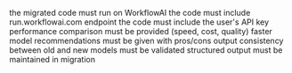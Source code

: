 the migrated code must run on WorkflowAI
the code must include run.workflowai.com endpoint
the code must include the user's API key
performance comparison must be provided (speed, cost, quality)
faster model recommendations must be given with pros/cons
output consistency between old and new models must be validated
structured output must be maintained in migration

